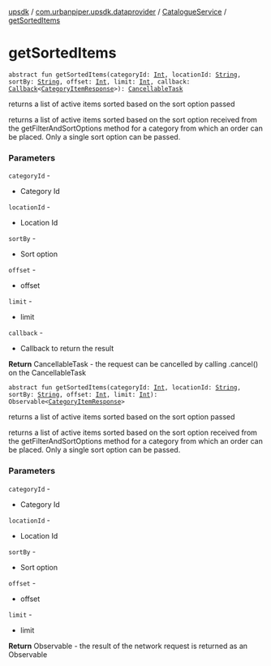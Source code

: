 [upsdk](../../index.md) / [com.urbanpiper.upsdk.dataprovider](../index.md) / [CatalogueService](index.md) / [getSortedItems](./get-sorted-items.md)

# getSortedItems

`abstract fun getSortedItems(categoryId: `[`Int`](https://kotlinlang.org/api/latest/jvm/stdlib/kotlin/-int/index.html)`, locationId: `[`String`](https://kotlinlang.org/api/latest/jvm/stdlib/kotlin/-string/index.html)`, sortBy: `[`String`](https://kotlinlang.org/api/latest/jvm/stdlib/kotlin/-string/index.html)`, offset: `[`Int`](https://kotlinlang.org/api/latest/jvm/stdlib/kotlin/-int/index.html)`, limit: `[`Int`](https://kotlinlang.org/api/latest/jvm/stdlib/kotlin/-int/index.html)`, callback: `[`Callback`](../-callback/index.md)`<`[`CategoryItemResponse`](../../com.urbanpiper.upsdk.model.networkresponse/-category-item-response/index.md)`>): `[`CancellableTask`](../-cancellable-task/index.md)

returns a list of active items sorted based on the sort option passed

returns a list of active items sorted based on the sort option received
from the getFilterAndSortOptions method for a category from which an order can be placed.
Only a single sort option can be passed.

### Parameters

`categoryId` -
* Category Id

`locationId` -
* Location Id

`sortBy` -
* Sort option

`offset` -
* offset

`limit` -
* limit

`callback` -
* Callback to return the result

**Return**
CancellableTask - the request can be cancelled by calling .cancel() on the CancellableTask

`abstract fun getSortedItems(categoryId: `[`Int`](https://kotlinlang.org/api/latest/jvm/stdlib/kotlin/-int/index.html)`, locationId: `[`String`](https://kotlinlang.org/api/latest/jvm/stdlib/kotlin/-string/index.html)`, sortBy: `[`String`](https://kotlinlang.org/api/latest/jvm/stdlib/kotlin/-string/index.html)`, offset: `[`Int`](https://kotlinlang.org/api/latest/jvm/stdlib/kotlin/-int/index.html)`, limit: `[`Int`](https://kotlinlang.org/api/latest/jvm/stdlib/kotlin/-int/index.html)`): Observable<`[`CategoryItemResponse`](../../com.urbanpiper.upsdk.model.networkresponse/-category-item-response/index.md)`>`

returns a list of active items sorted based on the sort option passed

returns a list of active items sorted based on the sort option received
from the getFilterAndSortOptions method for a category from which an order can be placed.
Only a single sort option can be passed.

### Parameters

`categoryId` -
* Category Id

`locationId` -
* Location Id

`sortBy` -
* Sort option

`offset` -
* offset

`limit` -
* limit

**Return**
Observable - the result of the network request is returned as an Observable

